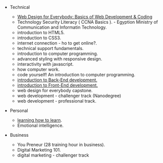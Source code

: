 - Technical
  
    - [Web Design for Everybody: Basics of Web Development & Coding](https://coursera.org/share/da241621016a908e671f702719b19682)
    - Technology Security Literacy ( CCNA Basics ). - Egyption Ministry of Communication and Informatin Technology.
    - introduction to HTML5.
    - introduction to CSS3.
    - internet connection - ho to get online?.
    - technical support fundamentals.
    - introduction to computer programming.
    - advanced styling with responsive design.
    - interactivity with javascript.
    - how computer work.
    - code yourself! An introduction to computer programming.
    - [introduction to Back-End development.](https://coursera.org/share/9812e2b17b09b28af60a6f52629b7790)
    - [introduction to Front-End development.](https://coursera.org/share/9365ee24ba458d440c05cace1629c7c7)
    - web design for  everybody capstone.
    - web development - challenger track (Nanodegree)
    -  web development - professional track.
    




- Personal
    - [learning how to learn](https://coursera.org/share/21b6bd0c253f8cc34a7d95b2c81e580c).
    - Emotional intelligence.




- Business
    - You Preneur (28 training hour in business).
    - Digital Marketing 101.
    - digital marketing - challenger track
